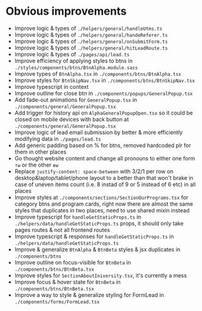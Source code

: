# Obvious improvements

- Improve logic & types of `./helpers/general/handleUtms.ts`
- Improve logic & types of `./helpers/general/handeReferer.ts`
- Improve logic & types of `./helpers/general/onSubmitForm.ts`
- Improve logic & types of `./helpers/general/hitLeadRoute.ts`
- Improve logic & types of `./pages/api/lead.ts`
- Improve efficiency of applying styles to btns in `./styles/components/btns/BtnAlpha.module.sass`
- Improve types of `BtnAlpha.tsx` in `./components/btns/BtnAlpha.tsx`
- Improve styles for `BtnSkipNav.tsx` in `./components/btns/BtnSkipNav.tsx`
- Improve typescript in context
- Improve outline for close btn in `./components/popups/GeneralPopup.tsx`
- Add fade-out animations for `GeneralPopup.tsx` in `./components/general/GeneralPopup.tsx`
- Add trigger for history api on `AlphaGeneralPopupOpen.tsx` so it could be closed on mobile devices with back button at `./components/general/GeneralPopup.tsx`
- Improve logic of lead email submission by better & more efficiently modifying data in `./pages/lead.ts`
- Add generic padding based on % for btns, removed hardcoded plr for them in other places
- Go thought website content and change all pronouns to either one form `ты` or the other `вы`
- Replace `justify-content: space-between` with 3/2/1 per row on desktop&laptop/tablet/phone layout to a better than that won't brake in case of uneven items count (i.e. 8 instad of 9 or 5 instead of 6 etc) in all places
- Improve styles at `./components/sections/SectionOurPrograms.tsx` for category btns and program cards, right now there are almost the same styles that duplicates in two places, need to use shared mixin instead
- Improve typescript for `handleGetStaticProps.ts` in `./helpers/data/handleGetStaticProps.ts` props, it should only take pages routes & not all frontend routes
- Improve typescript & responses for `handleGetStaticProps.ts` in `./helpers/data/handleGetStaticProps.ts`
- Improve & generalize `BtnAlpha` & `BtnBeta` styles & jsx duplicates in `./components/btns`
- Improve outline on focus-visible for `BtnBeta` in `./components/btns/BtnBeta.tsx`
- Improve styles for `SectionAboutIniversity.tsx`, it's currently a mess
- Improve focus & hover state for `BtnBeta` in `./components/btns/BtnBeta.tsx`
- Improve a way to style & generalize styling for FormLead in `./components/forms/FormLead.tsx`
